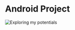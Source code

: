 #   Android Project
![Exploring my potentials](https://zdnet3.cbsistatic.com/hub/i/2019/03/16/e118b0c5-cf3c-4bdb-be71-103228677b25/android-logo.png)
